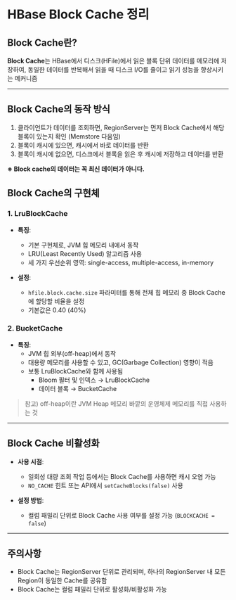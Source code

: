 
# HBase Block Cache 정리

## Block Cache란?

**Block Cache**는 HBase에서 디스크(HFile)에서 읽은 블록 단위 데이터를 메모리에 저장하여, 동일한 데이터를 반복해서 읽을 때 디스크 I/O를 줄이고 읽기 성능을 향상시키는 메커니즘

---

## Block Cache의 동작 방식

1. 클라이언트가 데이터를 조회하면, RegionServer는 먼저 Block Cache에서 해당 블록이 있는지 확인 (Memstore 다음임)
2. 블록이 캐시에 있으면, 캐시에서 바로 데이터를 반환
3. 블록이 캐시에 없으면, 디스크에서 블록을 읽은 후 캐시에 저장하고 데이터를 반환

**※ Block cache의 데이터는 꼭 최신 데이터가 아니다.**

## Block Cache의 구현체

### 1. LruBlockCache
- **특징**:
  - 기본 구현체로, JVM 힙 메모리 내에서 동작
  - LRU(Least Recently Used) 알고리즘 사용
  - 세 가지 우선순위 영역: single-access, multiple-access, in-memory

- **설정**:
  - `hfile.block.cache.size` 파라미터를 통해 전체 힙 메모리 중 Block Cache에 할당할 비율을 설정
  - 기본값은 0.40 (40%)

### 2. BucketCache
- **특징**:
  - JVM 힙 외부(off-heap)에서 동작
  - 대용량 메모리를 사용할 수 있고, GC(Garbage Collection) 영향이 적음
  - 보통 LruBlockCache와 함께 사용됨
    - Bloom 필터 및 인덱스 → LruBlockCache
    - 데이터 블록 → BucketCache

> 참고) off-heap이란 JVM Heap 메모리 바깥의 운영체제 메모리를 직접 사용하는 것
---

## Block Cache 비활성화

- **사용 시점**:
  - 일회성 대량 조회 작업 등에서는 Block Cache를 사용하면 캐시 오염 가능
  - `NO_CACHE` 힌트 또는 API에서 `setCacheBlocks(false)` 사용

- **설정 방법**:
  - 컬럼 패밀리 단위로 Block Cache 사용 여부를 설정 가능 (`BLOCKCACHE = false`)

---

## 주의사항

- Block Cache는 RegionServer 단위로 관리되며, 하나의 RegionServer 내 모든 Region이 동일한 Cache를 공유함
- Block Cache는 컬럼 패밀리 단위로 활성화/비활성화 가능
